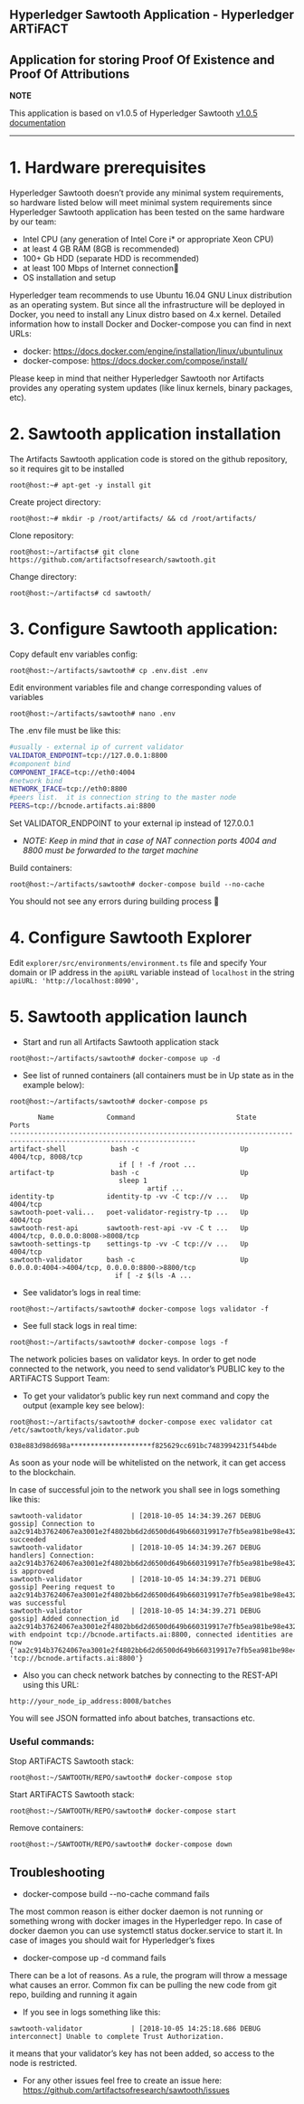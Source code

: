 ## Hyperledger Sawtooth Application - Hyperledger ARTiFACT

Application for storing Proof Of Existence and Proof Of Attributions
---
**NOTE**

This application is based on v1.0.5 of Hyperledger Sawtooth [v1.0.5 documentation](https://sawtooth.hyperledger.org/docs/core/releases/1.0.5/)

---

# 1. Hardware prerequisites

Hyperledger Sawtooth doesn’t provide any minimal system requirements, so hardware listed below will meet minimal system requirements since Hyperledger Sawtooth application has been tested on the same hardware by our team:

  - Intel CPU (any generation of Intel Core i* or appropriate Xeon CPU)
  - at least 4 GB RAM (8GB is recommended)
  - 100+ Gb HDD (separate HDD is recommended)
  - at least 100 Mbps of Internet connection
  - OS installation and setup

Hyperledger team recommends to use Ubuntu 16.04 GNU Linux distribution as an operating system. But since all the infrastructure will be deployed in Docker, you need to install any Linux distro based on 4.x kernel. 
Detailed information how to install Docker and Docker-compose you can find in next URLs:
  - docker: https://docs.docker.com/engine/installation/linux/ubuntulinux
  - docker-compose: https://docs.docker.com/compose/install/
 
Please keep in mind that neither Hyperledger Sawtooth nor Artifacts provides any operating system updates (like linux kernels, binary packages, etc).  

# 2. Sawtooth application installation

The Artifacts Sawtooth application code is stored on the github repository, so it requires git to be installed
```
root@host:~# apt-get -y install git
```
Create project directory:
```
root@host:~# mkdir -p /root/artifacts/ && cd /root/artifacts/
```
Clone repository:
```
root@host:~/artifacts# git clone https://github.com/artifactsofresearch/sawtooth.git
```
Change directory:
```
root@host:~/artifacts# cd sawtooth/
```

# 3. Configure Sawtooth application:

Copy default env variables config:
```
root@host:~/artifacts/sawtooth# cp .env.dist .env
```
Edit environment variables file and change corresponding values of variables
```
root@host:~/artifacts/sawtooth# nano .env
```
The .env file must be like this:
```bash
#usually - external ip of current validator
VALIDATOR_ENDPOINT=tcp://127.0.0.1:8800
#component bind
COMPONENT_IFACE=tcp://eth0:4004
#network bind
NETWORK_IFACE=tcp://eth0:8800
#peers list.  it is connection string to the master node
PEERS=tcp://bcnode.artifacts.ai:8800
```
Set VALIDATOR_ENDPOINT to your external ip instead of 127.0.0.1
  - _NOTE: Keep in mind that in case of NAT connection ports 4004 and 8800 must be forwarded to the target machine_

Build containers:
```
root@host:~/artifacts/sawtooth# docker-compose build --no-cache
```
You should not see any errors during building process

# 4. Configure Sawtooth Explorer

Edit ```explorer/src/environments/environment.ts``` file and specify Your domain or IP address in the ```apiURL``` variable instead of ```localhost``` in the string
```  apiURL: 'http://localhost:8090',```
 
# 5. Sawtooth application launch

  - Start and run all Artifacts Sawtooth application stack
```
root@host:~/artifacts/sawtooth# docker-compose up -d
```
  - See list of runned containers (all containers must be in Up state as in the example below):
```
root@host:~/artifacts/sawtooth# docker-compose ps
```
```
       Name             Command                         State           Ports                     
--------------------------------------------------------------------------------------------------------------------
artifact-shell           bash -c                         Up      4004/tcp, 8008/tcp                            
                           if [ ! -f /root ...
artifact-tp              bash -c                         Up                                                    
                           sleep 1                                                                              
                                  artif ...                                                                            
identity-tp             identity-tp -vv -C tcp://v ...   Up      4004/tcp                                      
sawtooth-poet-vali...   poet-validator-registry-tp ...   Up      4004/tcp                                      
sawtooth-rest-api       sawtooth-rest-api -vv -C t ...   Up      4004/tcp, 0.0.0.0:8008->8008/tcp              
sawtooth-settings-tp    settings-tp -vv -C tcp://v ...   Up      4004/tcp                                      
sawtooth-validator      bash -c                          Up      0.0.0.0:4004->4004/tcp, 0.0.0.0:8800->8800/tcp
                          if [ -z $(ls -A ...                                                                  
```


  - See validator’s logs in real time:
```
root@host:~/artifacts/sawtooth# docker-compose logs validator -f
```
  - See full stack logs in real time:
```
root@host:~/artifacts/sawtooth# docker-compose logs -f
```

The network policies bases on validator keys. In order to get node connected to the network, you need to send validator’s PUBLIC key to the ARTiFACTS Support Team:

  - To get your validator’s public key run next command and copy the output (example key see below):
```
root@host:~/artifacts/sawtooth# docker-compose exec validator cat /etc/sawtooth/keys/validator.pub
```
```
038e883d98d698a********************f825629cc691bc7483994231f544bde
```

As soon as your node will be whitelisted on the network, it can get access to the blockchain.

In case of successful join to the network you shall see in logs something like this:
```
sawtooth-validator            | [2018-10-05 14:34:39.267 DEBUG    gossip] Connection to aa2c914b37624067ea3001e2f4802bb6d2d6500d649b660319917e7fb5ea981be98e4328743a1926af834ddfa13765d3b3a535d78ca53e13fd903d434953b075 succeeded
sawtooth-validator            | [2018-10-05 14:34:39.267 DEBUG    handlers] Connection: aa2c914b37624067ea3001e2f4802bb6d2d6500d649b660319917e7fb5ea981be98e4328743a1926af834ddfa13765d3b3a535d78ca53e13fd903d434953b075 is approved
sawtooth-validator            | [2018-10-05 14:34:39.271 DEBUG    gossip] Peering request to aa2c914b37624067ea3001e2f4802bb6d2d6500d649b660319917e7fb5ea981be98e4328743a1926af834ddfa13765d3b3a535d78ca53e13fd903d434953b075 was successful
sawtooth-validator            | [2018-10-05 14:34:39.271 DEBUG    gossip] Added connection_id aa2c914b37624067ea3001e2f4802bb6d2d6500d649b660319917e7fb5ea981be98e4328743a1926af834ddfa13765d3b3a535d78ca53e13fd903d434953b075 with endpoint tcp://bcnode.artifacts.ai:8800, connected identities are now {'aa2c914b37624067ea3001e2f4802bb6d2d6500d649b660319917e7fb5ea981be98e4328743a1926af834ddfa13765d3b3a535d78ca53e13fd903d434953b075': 'tcp://bcnode.artifacts.ai:8800'}
```

  - Also you can check network batches by connecting to the REST-API using this URL:
```
http://your_node_ip_address:8008/batches
```
You will see JSON formatted info about batches, transactions etc.

### Useful commands:

Stop ARTiFACTS Sawtooth stack:
```
root@host:~/SAWTOOTH/REPO/sawtooth# docker-compose stop
```
Start ARTiFACTS Sawtooth stack:
```
root@host:~/SAWTOOTH/REPO/sawtooth# docker-compose start
```
Remove containers:
```
root@host:~/SAWTOOTH/REPO/sawtooth# docker-compose down
```

## Troubleshooting

  - docker-compose build --no-cache command fails
  
  The most common reason is either docker daemon is not running or something wrong with docker images in the Hyperledger repo. In case of docker daemon you can use systemctl status docker.service to start it. In case of images you should wait for Hyperledger’s fixes
  - docker-compose up -d command fails
  
  There can be a lot of reasons. As a rule, the program will throw a message what causes an error. Common fix can be pulling the new code from git repo, building and running it again
  -  If you see in logs something like this:
```
sawtooth-validator            | [2018-10-05 14:25:18.686 DEBUG    interconnect] Unable to complete Trust Authorization.
```
  it means that your validator’s key has not been added, so access to the node is restricted.
  - For any other issues feel free to create an issue here: https://github.com/artifactsofresearch/sawtooth/issues 
